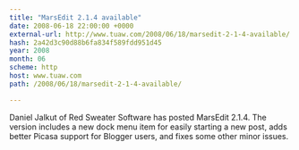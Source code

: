 ```yaml
---
title: "MarsEdit 2.1.4 available"
date: 2008-06-18 22:00:00 +0000
external-url: http://www.tuaw.com/2008/06/18/marsedit-2-1-4-available/
hash: 2a42d3c90d88b6fa834f589fdd951d45
year: 2008
month: 06
scheme: http
host: www.tuaw.com
path: /2008/06/18/marsedit-2-1-4-available/

---
```


Daniel Jalkut of Red Sweater Software has posted MarsEdit 2.1.4. The version includes a new dock menu item for easily starting a new post, adds better Picasa support for Blogger users, and fixes some other minor issues.
